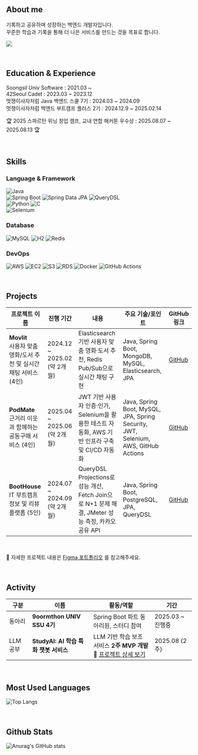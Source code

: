 ## About me

기록하고 공유하며 성장하는 백엔드 개발자입니다. <br>
꾸준한 학습과 기록을 통해 더 나은 서비스를 만드는 것을 목표로 합니다.

  <a href="https://velog.io/@minjiki2/posts"><img src="https://img.shields.io/badge/Velog-3DDC84?style=flat-square&logo=Blogger&logoColor=white"/></a>

<br>

## Education & Experience
Soongsil Univ Software : 2021.03 ~ <br>
42Seoul Cadet : 2023.03 ~ 2023.12 <br>
멋쟁이사자처럼 Java 백엔드 스쿨 7기 : 2024.03 ~ 2024.09 <br>
멋쟁이사자처럼 백엔드 부트캠프 플러스 2기 : 2024.12.9 ~ 2025.02.14 <br>

🏆 2025 스파르탄 위닝 창업 캠프, 교내 연합 해커톤 우수상 : 2025.08.07 ~ 2025.08.13 🏆 <br>

</div>
  
<br>

## Skills 

### Language & Framework
![Java](https://img.shields.io/badge/☕Java-f89820?style=flat&logo=java&logoColor=white)<br>
![Spring Boot](https://img.shields.io/badge/Spring%20Boot-6DB33F?style=flat&logo=spring-boot&logoColor=white) ![Spring Data JPA](https://img.shields.io/badge/Spring%20Data%20JPA-6DB33F?style=flat&logo=spring&logoColor=white) ![QueryDSL](https://img.shields.io/badge/QueryDSL-blue?style=flat)<br>
![Python](https://img.shields.io/badge/Python-3776AB?style=flat-square&logo=Python&logoColor=white) ![C](https://img.shields.io/badge/C-A8B9CC?style=flat-square&logo=C&logoColor=white) <br>
![Selenium](https://img.shields.io/badge/Selenium-43B02A?style=flat-square&logo=Selenium&logoColor=white)


### Database
![MySQL](https://img.shields.io/badge/MySQL-4479A1?style=flat&logo=mysql&logoColor=white) 
![H2](https://img.shields.io/badge/H2-09476B?style=flat&logo=h2database&logoColor=white)
![Redis](https://img.shields.io/badge/Redis-DC382D?style=flat&logo=redis&logoColor=white)

### DevOps
![AWS](https://img.shields.io/badge/AWS-ff9900?style=flat-square&logo=Amazon%20Web%20Services&logoColor=white) ![EC2](https://img.shields.io/badge/EC2-FF9900?style=flat&logo=amazon-ec2&logoColor=white) ![S3](https://img.shields.io/badge/S3-569A31?style=flat&logo=amazon-s3&logoColor=white) ![RDS](https://img.shields.io/badge/RDS-527FFF?style=flat&logo=amazon-rds&logoColor=white)
![Docker](https://img.shields.io/badge/Docker-2496ED?style=flat&logo=docker&logoColor=white) ![GitHub Actions](https://img.shields.io/badge/GitHub%20Actions-40B4F4?style=flat&logo=githubactions&logoColor=white) 


<br>

## Projects

| 프로젝트 이름                                           | 진행 기간                      | 내용                                                                            | 주요 기술/포인트                                                                          | GitHub 링크                                |
| ------------------------------------------------- | -------------------------- | ----------------------------------------------------------------------------- | ---------------------------------------------------------------------------------- | ---------------------------------------- |
| **Movlit** <br> 사용자 맞춤 영화/도서 추천 및 실시간 채팅 서비스 (4인) | 2024.12 \~ 2025.02 (약 2개월) | Elasticsearch 기반 사용자 맞춤 영화·도서 추천, Redis Pub/Sub으로 실시간 채팅 구현                   | Java, Spring Boot, MongoDB, MySQL, Elasticsearch, JPA                              | [GitHub](https://github.com/venus-lion/movlit-plus) |
| **PodMate** <br> 근거리 이웃과 함께하는 공동구매 서비스 (4인)       | 2025.04 \~ 2025.06 (약 2개월)  | JWT 기반 사용자 인증·인가, Selenium을 활용한 테스트 자동화, AWS 기반 인프라 구축 및 CI/CD 자동화            | Java, Spring Boot, MySQL, JPA, Spring Security, JWT, Selenium, AWS, GitHub Actions | [GitHub](https://github.com/SplitN-potmate/PodMate)     |
| **BootHouse** <br> IT 부트캠프 정보 및 리뷰 플랫폼 (5인)       | 2024.07 \~ 2024.09 (약 2개월) | QueryDSL Projections로 성능 개선, Fetch Join으로 N+1 문제 해결, JMeter 성능 측정, 카카오 공유 API | Java, Spring Boot, PostgreSQL, JPA, QueryDSL                                       | [GitHub](https://github.com/LikeLionTeam/BootHouse)   |

<br>

🔗 자세한 프로젝트 내용은 [Figma 포트폴리오](https://www.figma.com/design/HGPUZJET7mKqzHMq0VJLnc/%EA%B9%80%EB%AF%BC%EC%A7%80_%ED%94%84%EB%A1%9C%EC%A0%9D%ED%8A%B8?node-id=1-54&t=Jgkdi9bRhETT3lmG-1) 를 참고해주세요.


<br>

## Activity
| 구분     | 이름                               | 활동/역할                                  | 기간              |
|----------|----------------------------------|-------------------------------------------|-------------------|
| 동아리   | **9oormthon UNIV SSU 4기**       | Spring Boot 파트 동아리원, 스터디 참여  | 2025.03 ~ 진행중  |
| LLM 공부 | **StudyAI: AI 학습 특화 챗봇 서비스** | LLM 기반 학습 보조 서비스 **2주 MVP 개발**<br>🔗 [프로젝트 상세 보기](https://github.com/ict-team-8/StudyAI) | 2025.08 (2주)     |

<br>

## Most Used Languages 

![Top Langs](https://github-readme-stats.vercel.app/api/top-langs/?username=minjikimkim2222&layout=compact&theme=dracula)


<br>

  
## Github Stats 

![Anurag's GitHub stats](https://github-readme-stats.vercel.app/api?username=minjikimkim2222&show_icons=true&theme=dracula)



</div>
